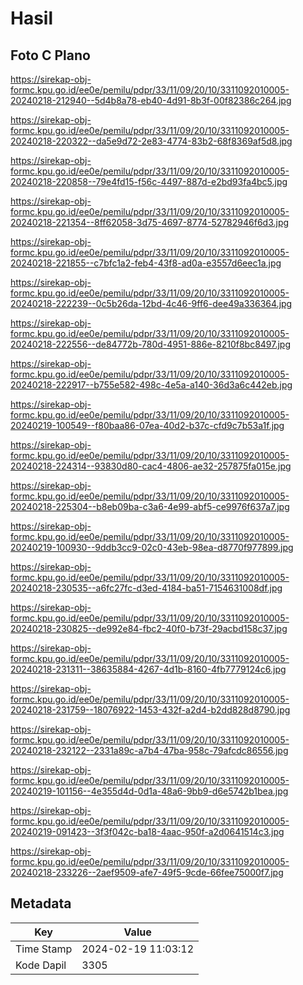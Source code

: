 # Hasil

## Foto C Plano

https://sirekap-obj-formc.kpu.go.id/ee0e/pemilu/pdpr/33/11/09/20/10/3311092010005-20240218-212940--5d4b8a78-eb40-4d91-8b3f-00f82386c264.jpg

https://sirekap-obj-formc.kpu.go.id/ee0e/pemilu/pdpr/33/11/09/20/10/3311092010005-20240218-220322--da5e9d72-2e83-4774-83b2-68f8369af5d8.jpg

https://sirekap-obj-formc.kpu.go.id/ee0e/pemilu/pdpr/33/11/09/20/10/3311092010005-20240218-220858--79e4fd15-f56c-4497-887d-e2bd93fa4bc5.jpg

https://sirekap-obj-formc.kpu.go.id/ee0e/pemilu/pdpr/33/11/09/20/10/3311092010005-20240218-221354--8ff62058-3d75-4697-8774-52782946f6d3.jpg

https://sirekap-obj-formc.kpu.go.id/ee0e/pemilu/pdpr/33/11/09/20/10/3311092010005-20240218-221855--c7bfc1a2-feb4-43f8-ad0a-e3557d6eec1a.jpg

https://sirekap-obj-formc.kpu.go.id/ee0e/pemilu/pdpr/33/11/09/20/10/3311092010005-20240218-222239--0c5b26da-12bd-4c46-9ff6-dee49a336364.jpg

https://sirekap-obj-formc.kpu.go.id/ee0e/pemilu/pdpr/33/11/09/20/10/3311092010005-20240218-222556--de84772b-780d-4951-886e-8210f8bc8497.jpg

https://sirekap-obj-formc.kpu.go.id/ee0e/pemilu/pdpr/33/11/09/20/10/3311092010005-20240218-222917--b755e582-498c-4e5a-a140-36d3a6c442eb.jpg

https://sirekap-obj-formc.kpu.go.id/ee0e/pemilu/pdpr/33/11/09/20/10/3311092010005-20240219-100549--f80baa86-07ea-40d2-b37c-cfd9c7b53a1f.jpg

https://sirekap-obj-formc.kpu.go.id/ee0e/pemilu/pdpr/33/11/09/20/10/3311092010005-20240218-224314--93830d80-cac4-4806-ae32-257875fa015e.jpg

https://sirekap-obj-formc.kpu.go.id/ee0e/pemilu/pdpr/33/11/09/20/10/3311092010005-20240218-225304--b8eb09ba-c3a6-4e99-abf5-ce9976f637a7.jpg

https://sirekap-obj-formc.kpu.go.id/ee0e/pemilu/pdpr/33/11/09/20/10/3311092010005-20240219-100930--9ddb3cc9-02c0-43eb-98ea-d8770f977899.jpg

https://sirekap-obj-formc.kpu.go.id/ee0e/pemilu/pdpr/33/11/09/20/10/3311092010005-20240218-230535--a6fc27fc-d3ed-4184-ba51-7154631008df.jpg

https://sirekap-obj-formc.kpu.go.id/ee0e/pemilu/pdpr/33/11/09/20/10/3311092010005-20240218-230825--de992e84-fbc2-40f0-b73f-29acbd158c37.jpg

https://sirekap-obj-formc.kpu.go.id/ee0e/pemilu/pdpr/33/11/09/20/10/3311092010005-20240218-231311--38635884-4267-4d1b-8160-4fb7779124c6.jpg

https://sirekap-obj-formc.kpu.go.id/ee0e/pemilu/pdpr/33/11/09/20/10/3311092010005-20240218-231759--18076922-1453-432f-a2d4-b2dd828d8790.jpg

https://sirekap-obj-formc.kpu.go.id/ee0e/pemilu/pdpr/33/11/09/20/10/3311092010005-20240218-232122--2331a89c-a7b4-47ba-958c-79afcdc86556.jpg

https://sirekap-obj-formc.kpu.go.id/ee0e/pemilu/pdpr/33/11/09/20/10/3311092010005-20240219-101156--4e355d4d-0d1a-48a6-9bb9-d6e5742b1bea.jpg

https://sirekap-obj-formc.kpu.go.id/ee0e/pemilu/pdpr/33/11/09/20/10/3311092010005-20240219-091423--3f3f042c-ba18-4aac-950f-a2d0641514c3.jpg

https://sirekap-obj-formc.kpu.go.id/ee0e/pemilu/pdpr/33/11/09/20/10/3311092010005-20240218-233226--2aef9509-afe7-49f5-9cde-66fee75000f7.jpg


## Metadata

| Key        | Value               |
| ---------- | ------------------- |
| Time Stamp | 2024-02-19 11:03:12 |
| Kode Dapil | 3305                |




